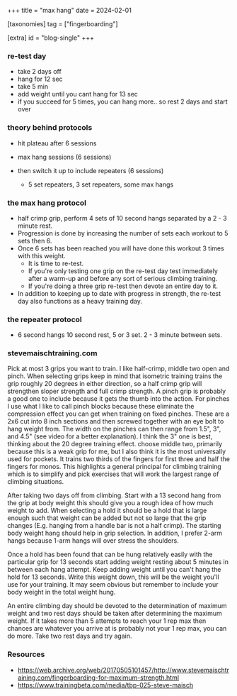 +++
title = "max hang"
date = 2024-02-01

[taxonomies]
tag = ["fingerboarding"]

[extra]
id = "blog-single"
+++

### re-test day
- take 2 days off
- hang for 12 sec
- take 5 min
- add weight until you cant hang for 13 sec
- if you succeed for 5 times, you can hang more.. so rest 2 days and start over

### theory behind protocols
- hit plateau after 6 sessions

- max hang sessions (6 sessions)
- then switch it up to include repeaters (6 sessions)
  - 5 set repeaters, 3 set repeaters, some max hangs

### the max hang protocol
- half crimp grip, perform 4 sets of 10 second hangs separated by a 2 - 3 minute rest.
- Progression is done by increasing the number of sets each workout to 5 sets then 6.
- Once 6 sets has been reached you will have done this workout 3 times with this weight.
  - It is time to re-test.
  - If you're only testing one grip on the re-test day test immediately after a warm-up and before any sort of serious climbing training.
  - If you're doing a three grip re-test then devote an entire day to it.
- In addition to keeping up to date with progress in strength, the re-test day also functions as a heavy training day.

### the repeater protocol
- 6 second hangs 10 second rest, 5 or 3 set. 2 - 3 minute between sets.

### stevemaischtraining.com
Pick at most 3 grips you want to train. I like half-crimp, middle two open and pinch. When selecting grips keep in mind that isometric training trains the grip roughly 20 degrees in either direction, so a half crimp grip will strengthen sloper strength and full crimp strength. A pinch grip is probably a good one to include because it gets the thumb into the action. For pinches I use what I like to call pinch blocks because these eliminate the compression effect you can get when training on fixed pinches. These are a 2x6 cut into 8 inch sections and then screwed together with an eye bolt to hang weight from. The width on the pinches can then range from 1.5", 3", and 4.5" (see video for a better explanation). I think the 3" one is best, thinking about the 20 degree training effect. choose middle two, primarily because this is a weak grip for me, but I also think it is the most universally used for pockets. It trains two thirds of the fingers for first three and half the fingers for monos. This highlights a general principal for climbing training which is to simplify and pick exercises that will work the largest range of climbing situations.

After taking two days off from climbing. Start with a 13 second hang from the grip at body weight this should give you a rough idea of how much weight to add. When selecting a hold it should be a hold that is large enough such that weight can be added but not so large that the grip changes (E.g. hanging from a handle bar is not a half crimp). The starting body weight hang should help in grip selection. In addition, I prefer 2-arm hangs because 1-arm hangs will over stress the shoulders.

Once a hold has been found that can be hung relatively easily with the particular grip for 13 seconds start adding weight resting about 5 minutes in between each hang attempt. Keep adding weight until you can't hang the hold for 13 seconds. Write this weight down, this will be the weight you'll use for your training. It may seem obvious but remember to include your body weight in the total weight hung.

An entire climbing day should be devoted to the determination of maximum weight and two rest days should be taken after determining the maximum weight. If it takes more than 5 attempts to reach your 1 rep max then chances are whatever you arrive at is probably not your 1 rep max, you can do more. Take two rest days and try again. 


### Resources
- https://web.archive.org/web/20170505101457/http://www.stevemaischtraining.com/fingerboarding-for-maximum-strength.html
- https://www.trainingbeta.com/media/tbp-025-steve-maisch
